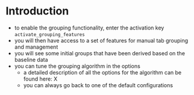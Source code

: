 # Introduction

- to enable the grouping functionality, enter the activation key `activate_grouping_features`
- you will then have access to a set of features for manual tab grouping and management
- you will see some initial groups that have been derived based on the baseline data
- you can tune the grouping algorithm in the options
  - a detailed description of all the options for the algorithm can be found here: X
  - you can always go back to one of the default configurations
